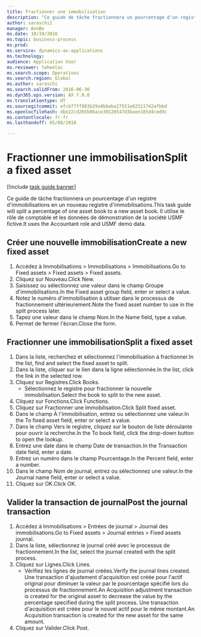 ```yaml
--- 
title: Fractionner une immobilisation
description: "Ce guide de tâche fractionnera un pourcentage d'un registre d'immobilisations en un nouveau registre d'immobilisations."
author: saraschi2
manager: AnnBe
ms.date: 10/19/2016
ms.topic: business-process
ms.prod: 
ms.service: dynamics-ax-applications
ms.technology: 
audience: Application User
ms.reviewer: twheeloc
ms.search.scope: Operations
ms.search.region: Global
ms.author: saraschi
ms.search.validFrom: 2016-06-30
ms.dyn365.ops.version: AX 7.0.0
ms.translationtype: HT
ms.sourcegitcommit: efcb77ff883b29a4bbaba27551e02311742afbbd
ms.openlocfilehash: dbe22cd265b86ace30120547d3baee185d4ced9c
ms.contentlocale: fr-fr
ms.lasthandoff: 05/08/2018

---
```

# <a name="split-a-fixed-asset"></a><span data-ttu-id="dfe31-103">Fractionner une immobilisation</span><span class="sxs-lookup"><span data-stu-id="dfe31-103">Split a fixed asset</span></span>

[!include [task guide banner](../../includes/task-guide-banner.md)]

<span data-ttu-id="dfe31-104">Ce guide de tâche fractionnera un pourcentage d'un registre d'immobilisations en un nouveau registre d'immobilisations.</span><span class="sxs-lookup"><span data-stu-id="dfe31-104">This task guide will split a percentage of one asset book to a new asset book.</span></span>  <span data-ttu-id="dfe31-105">Il utilise le rôle de comptable et les données de démonstration de la société USMF fictive.</span><span class="sxs-lookup"><span data-stu-id="dfe31-105">It uses the Accountant role and USMF demo data.</span></span>


## <a name="create-a-new-fixed-asset"></a><span data-ttu-id="dfe31-106">Créer une nouvelle immobilisation</span><span class="sxs-lookup"><span data-stu-id="dfe31-106">Create a new fixed asset</span></span>
1. <span data-ttu-id="dfe31-107">Accédez à Immobilisations > Immobilisations > Immobilisations.</span><span class="sxs-lookup"><span data-stu-id="dfe31-107">Go to Fixed assets > Fixed assets > Fixed assets.</span></span>
2. <span data-ttu-id="dfe31-108">Cliquez sur Nouveau.</span><span class="sxs-lookup"><span data-stu-id="dfe31-108">Click New.</span></span>
3. <span data-ttu-id="dfe31-109">Saisissez ou sélectionnez une valeur dans le champ Groupe d'immobilisations.</span><span class="sxs-lookup"><span data-stu-id="dfe31-109">In the Fixed asset group field, enter or select a value.</span></span>
4. <span data-ttu-id="dfe31-110">Notez le numéro d'immobilisation à utiliser dans le processus de fractionnement ultérieurement.</span><span class="sxs-lookup"><span data-stu-id="dfe31-110">Note the fixed asset number to use in the split process later.</span></span>
5. <span data-ttu-id="dfe31-111">Tapez une valeur dans le champ Nom.</span><span class="sxs-lookup"><span data-stu-id="dfe31-111">In the Name field, type a value.</span></span>
6. <span data-ttu-id="dfe31-112">Permet de fermer l'écran.</span><span class="sxs-lookup"><span data-stu-id="dfe31-112">Close the form.</span></span>

## <a name="split-a-fixed-asset"></a><span data-ttu-id="dfe31-113">Fractionner une immobilisation</span><span class="sxs-lookup"><span data-stu-id="dfe31-113">Split a fixed asset</span></span>
1. <span data-ttu-id="dfe31-114">Dans la liste, recherchez et sélectionnez l'immobilisation à fractionner.</span><span class="sxs-lookup"><span data-stu-id="dfe31-114">In the list, find and select the fixed asset to split.</span></span>
2. <span data-ttu-id="dfe31-115">Dans la liste, cliquer sur le lien dans la ligne sélectionnée.</span><span class="sxs-lookup"><span data-stu-id="dfe31-115">In the list, click the link in the selected row.</span></span>
3. <span data-ttu-id="dfe31-116">Cliquez sur Registres.</span><span class="sxs-lookup"><span data-stu-id="dfe31-116">Click Books.</span></span>
    * <span data-ttu-id="dfe31-117">Sélectionnez le registre pour fractionner la nouvelle immobilisation.</span><span class="sxs-lookup"><span data-stu-id="dfe31-117">Select the book to split to the new asset.</span></span>  
4. <span data-ttu-id="dfe31-118">Cliquez sur Fonctions.</span><span class="sxs-lookup"><span data-stu-id="dfe31-118">Click Functions.</span></span>
5. <span data-ttu-id="dfe31-119">Cliquez sur Fractionner une immobilisation.</span><span class="sxs-lookup"><span data-stu-id="dfe31-119">Click Split fixed asset.</span></span>
6. <span data-ttu-id="dfe31-120">Dans le champ À l'immobilisation, entrez ou sélectionnez une valeur.</span><span class="sxs-lookup"><span data-stu-id="dfe31-120">In the To fixed asset field, enter or select a value.</span></span>
7. <span data-ttu-id="dfe31-121">Dans le champ Vers le registre, cliquez sur le bouton de liste déroulante pour ouvrir la recherche.</span><span class="sxs-lookup"><span data-stu-id="dfe31-121">In the To book field, click the drop-down button to open the lookup.</span></span>
8. <span data-ttu-id="dfe31-122">Entrez une date dans le champ Date de transaction.</span><span class="sxs-lookup"><span data-stu-id="dfe31-122">In the Transaction date field, enter a date.</span></span>
9. <span data-ttu-id="dfe31-123">Entrez un numéro dans le champ Pourcentage.</span><span class="sxs-lookup"><span data-stu-id="dfe31-123">In the Percent field, enter a number.</span></span>
10. <span data-ttu-id="dfe31-124">Dans le champ Nom de journal, entrez ou sélectionnez une valeur.</span><span class="sxs-lookup"><span data-stu-id="dfe31-124">In the Journal name field, enter or select a value.</span></span>
11. <span data-ttu-id="dfe31-125">Cliquez sur OK.</span><span class="sxs-lookup"><span data-stu-id="dfe31-125">Click OK.</span></span>

## <a name="post-the-journal-transaction"></a><span data-ttu-id="dfe31-126">Valider la transaction de journal</span><span class="sxs-lookup"><span data-stu-id="dfe31-126">Post the journal transaction</span></span>
1. <span data-ttu-id="dfe31-127">Accédez à Immobilisations > Entrées de journal > Journal des immobilisations.</span><span class="sxs-lookup"><span data-stu-id="dfe31-127">Go to Fixed assets > Journal entries > Fixed assets journal.</span></span>
2. <span data-ttu-id="dfe31-128">Dans la liste, sélectionnez le journal créé avec le processus de fractionnement.</span><span class="sxs-lookup"><span data-stu-id="dfe31-128">In the list, select the journal created with the split process.</span></span>
3. <span data-ttu-id="dfe31-129">Cliquez sur Lignes.</span><span class="sxs-lookup"><span data-stu-id="dfe31-129">Click Lines.</span></span>
    * <span data-ttu-id="dfe31-130">Vérifiez les lignes de journal créées.</span><span class="sxs-lookup"><span data-stu-id="dfe31-130">Verify the journal lines created.</span></span>  <span data-ttu-id="dfe31-131">Une transaction d'ajustement d'acquisition est créée pour l'actif original pour diminuer la valeur par le pourcentage spécifié lors du processus de fractionnement.</span><span class="sxs-lookup"><span data-stu-id="dfe31-131">An Acquisition adjustment transaction is created for the original asset to decrease the value by the percentage specified during the split process.</span></span>  <span data-ttu-id="dfe31-132">Une transaction d'acquisition est créée pour le nouvel actif pour le même montant.</span><span class="sxs-lookup"><span data-stu-id="dfe31-132">An Acquisition transaction is created for the new asset for the same amount.</span></span>  
4. <span data-ttu-id="dfe31-133">Cliquez sur Valider.</span><span class="sxs-lookup"><span data-stu-id="dfe31-133">Click Post.</span></span>


